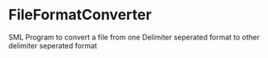 # FileFormatConverter
SML Program to convert a file from one Delimiter seperated format to other delimiter seperated format
